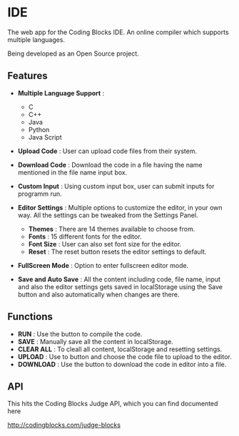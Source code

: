 # IDE
The web app for the Coding Blocks IDE. An online compiler which supports multiple languages. 

Being developed as an Open Source project.

## Features
- **Multiple Language Support** :

  - C
  - C++
  - Java
  - Python
  - Java Script
  
- **Upload Code** : User can upload code files from their system. 

- **Download Code** : Download the code in a file having the name mentioned in the file name input box.

- **Custom Input** : Using custom input box, user can submit inputs for programm run.

- **Editor Settings** : Multiple options to customize the editor, in your own way. All the settings can be tweaked from the Settings Panel.

  - **Themes** : There are 14 themes available to choose from.
  - **Fonts** : 15 different fonts for the editor.
  - **Font Size** : User can also set font size for the editor.
  - **Reset** : The reset button resets the editor settings to default. 
  
- **FullScreen Mode** : Option to enter fullscreen editor mode.

- **Save and Auto Save** : All the content including code, file name, input and also the editor settings gets saved in localStorage using the Save button and also automatically when changes are there. 

## Functions

- **RUN** : Use the button to compile the code.
- **SAVE** : Manually save all the content in localStorage.
- **CLEAR ALL** : To cleall all content, localStorage and resetting settings.
- **UPLOAD** : Use to button and choose the code file to upload to the editor.
- **DOWNLOAD** : Use the button to download the code in editor into a file.

## API 
This hits the Coding Blocks Judge API, which you can find documented here

<http://codingblocks.com/judge-blocks>

